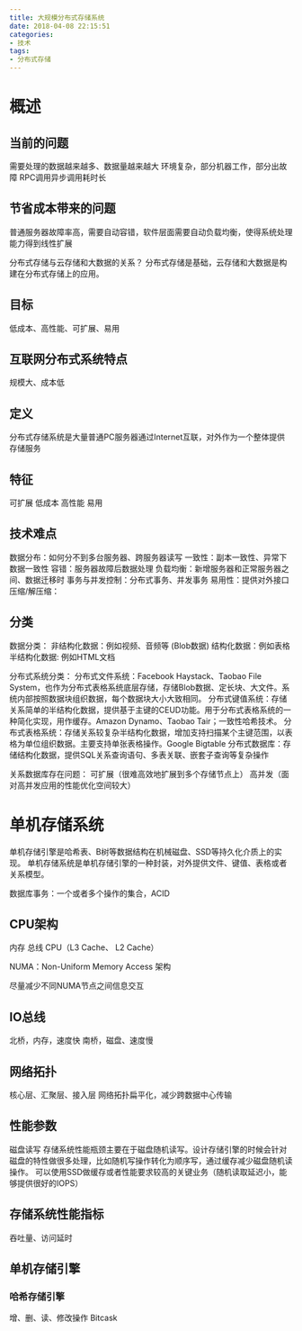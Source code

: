 ```yaml
---
title: 大规模分布式存储系统
date: 2018-04-08 22:15:51
categories:
- 技术 
tags:
- 分布式存储
---
```


# 概述
## 当前的问题
需要处理的数据越来越多、数据量越来越大
环境复杂，部分机器工作，部分出故障
RPC调用异步调用耗时长

## 节省成本带来的问题
普通服务器故障率高，需要自动容错，软件层面需要自动负载均衡，使得系统处理能力得到线性扩展

分布式存储与云存储和大数据的关系？
分布式存储是基础，云存储和大数据是构建在分布式存储上的应用。
<!--more-->
## 目标
低成本、高性能、可扩展、易用

## 互联网分布式系统特点
规模大、成本低

## 定义
分布式存储系统是大量普通PC服务器通过Internet互联，对外作为一个整体提供存储服务

## 特征
可扩展
低成本
高性能
易用

## 技术难点
数据分布：如何分不到多台服务器、跨服务器读写
一致性：副本一致性、异常下数据一致性
容错：服务器故障后数据处理
负载均衡：新增服务器和正常服务器之间、数据迁移时
事务与并发控制：分布式事务、并发事务
易用性：提供对外接口
压缩/解压缩：

## 分类
数据分类：
非结构化数据：例如视频、音频等 (Blob数据)
结构化数据：例如表格
半结构化数据: 例如HTML文档

分布式系统分类：
分布式文件系统：Facebook Haystack、Taobao File System，也作为分布式表格系统底层存储，存储Blob数据、定长块、大文件。系统内部按照数据块组织数据，每个数据块大小大致相同。
分布式键值系统：存储关系简单的半结构化数据，提供基于主键的CEUD功能。用于分布式表格系统的一种简化实现，用作缓存。Amazon Dynamo、Taobao Tair；一致性哈希技术。
分布式表格系统：存储关系较复杂半结构化数据，增加支持扫描某个主键范围，以表格为单位组织数据。主要支持单张表格操作。Google Bigtable
分布式数据库：存储结构化数据，提供SQL关系查询语句、多表关联、嵌套子查询等复杂操作

关系数据库存在问题：
可扩展（很难高效地扩展到多个存储节点上）
高并发（面对高并发应用的性能优化空间较大）


# 单机存储系统

单机存储引擎是哈希表、B树等数据结构在机械磁盘、SSD等持久化介质上的实现。
单机存储系统是单机存储引擎的一种封装，对外提供文件、键值、表格或者关系模型。

数据库事务：一个或者多个操作的集合，ACID

## CPU架构
内存
总线
CPU（L3 Cache、 L2 Cache）

NUMA：Non-Uniform Memory Access 架构

尽量减少不同NUMA节点之间信息交互

## IO总线
北桥，内存，速度快
南桥，磁盘、速度慢

## 网络拓扑
核心层、汇聚层、接入层
网络拓扑扁平化，减少跨数据中心传输

## 性能参数
磁盘读写
存储系统性能瓶颈主要在于磁盘随机读写。设计存储引擎的时候会针对磁盘的特性做很多处理，比如随机写操作转化为顺序写，通过缓存减少磁盘随机读操作。
可以使用SSD做缓存或者性能要求较高的关键业务（随机读取延迟小，能够提供很好的IOPS）

## 存储系统性能指标
吞吐量、访问延时

## 单机存储引擎
### 哈希存储引擎
增、删、读、修改操作
Bitcask





